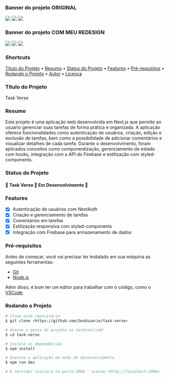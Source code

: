### Banner do projeto ORIGINAL

<img src="./public/old-home.png">
<img src="./public/old-painel.png">
<img src="./public/old-comments.png">

### Banner do projeto  COM MEU REDESIGN

<img src="./public/new-home.png">
<img src="./public/new-painel.png">
<img src="./public/new-comments.png">

### Shortcuts

<p align="left">
 <a href="#título-do-projeto">Título do Projeto</a> •
 <a href="#resumo">Resumo</a> • 
 <a href="#status-do-projeto">Status do Projeto</a> • 
 <a href="#features">Features</a> • 
 <a href="#pré-requisitos">Pré-requisitos</a> • 
 <a href="#rodando-o-projeto">Rodando o Projeto</a> • 
 <a href="#autor">Autor</a> • 
 <a href="#mit-license">Licença</a>
</p>

### Título do Projeto

Task Verse

### Resumo

Este projeto é uma aplicação web desenvolvida em Next.js que permite ao usuário gerenciar suas tarefas de forma prática e organizada. A aplicação oferece funcionalidades como autenticação de usuários, criação, edição e exclusão de tarefas, bem como a possibilidade de adicionar comentários e visualizar detalhes de cada tarefa. Durante o desenvolvimento, foram aplicados conceitos como componentização, gerenciamento de estado com hooks, integração com a API do Firebase e estilização com styled-components.

### Status do Projeto

<h4 align="left"> 
	🚧 Task Verse 🚀 Em Desenvolvimento 🚧
</h4>

### Features

- [x] Autenticação de usuários com NextAuth
- [x] Criação e gerenciamento de tarefas
- [x] Comentários em tarefas
- [x] Estilização responsiva com styled-components
- [x] Integração com Firebase para armazenamento de dados

### Pré-requisitos

Antes de começar, você vai precisar ter instalado em sua máquina as seguintes ferramentas: 
- [Git](https://git-scm.com) 
- [Node.js](https://nodejs.org/en/)

Além disso, é bom ter um editor para trabalhar com o código, como o [VSCode](https://code.visualstudio.com/).

### Rodando o Projeto

```bash
# Clone este repositório
$ git clone <https://github.com/SeuUsuario/task-verse>

# Acesse a pasta do projeto no terminal/cmd
$ cd task-verse

# Instale as dependências
$ npm install

# Execute a aplicação em modo de desenvolvimento
$ npm run dev

# O servidor iniciará na porta:3000 - acesse <http://localhost:3000>
